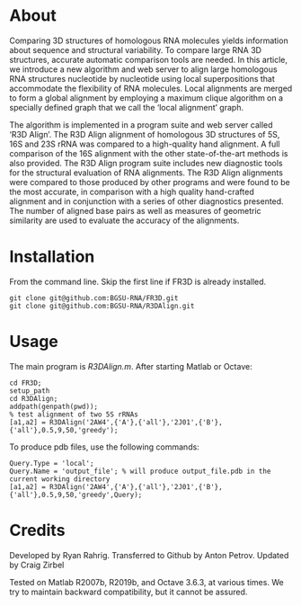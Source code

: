 # About

Comparing 3D structures of homologous RNA molecules yields information about sequence and structural variability. To compare large RNA 3D structures, accurate automatic comparison tools are needed. In this article, we introduce a new algorithm and web server to align large homologous RNA structures nucleotide by nucleotide using local superpositions that accommodate the flexibility of RNA molecules. Local alignments are merged to form a global alignment by employing a maximum clique algorithm on a specially defined graph that we call the ‘local alignment’ graph.

The algorithm is implemented in a program suite and web server called ‘R3D Align’. The R3D Align alignment of homologous 3D structures of 5S, 16S and 23S rRNA was compared to a high-quality hand alignment. A full comparison of the 16S alignment with the other state-of-the-art methods is also provided. The R3D Align program suite includes new diagnostic tools for the structural evaluation of RNA alignments. The R3D Align alignments were compared to those produced by other programs and were found to be the most accurate, in comparison with a high quality hand-crafted alignment and in conjunction with a series of other diagnostics presented. The number of aligned base pairs as well as measures of geometric similarity are used to evaluate the accuracy of the alignments.

# Installation

From the command line.  Skip the first line if FR3D is already installed.

    git clone git@github.com:BGSU-RNA/FR3D.git
    git clone git@github.com:BGSU-RNA/R3DAlign.git

# Usage

The main program is _R3DAlign.m_. After starting Matlab or Octave:

    cd FR3D;
    setup_path
    cd R3DAlign;
    addpath(genpath(pwd));
    % test alignment of two 5S rRNAs
    [a1,a2] = R3DAlign('2AW4',{'A'},{'all'},'2J01',{'B'},{'all'},0.5,9,50,'greedy');

To produce pdb files, use the following commands:

    Query.Type = 'local';
    Query.Name = 'output_file'; % will produce output_file.pdb in the current working directory
    [a1,a2] = R3DAlign('2AW4',{'A'},{'all'},'2J01',{'B'},{'all'},0.5,9,50,'greedy',Query);

# Credits

Developed by Ryan Rahrig.
Transferred to Github by Anton Petrov.
Updated by Craig Zirbel

Tested on Matlab R2007b, R2019b, and Octave 3.6.3, at various times.  We try to maintain backward compatibility, but it cannot be assured.